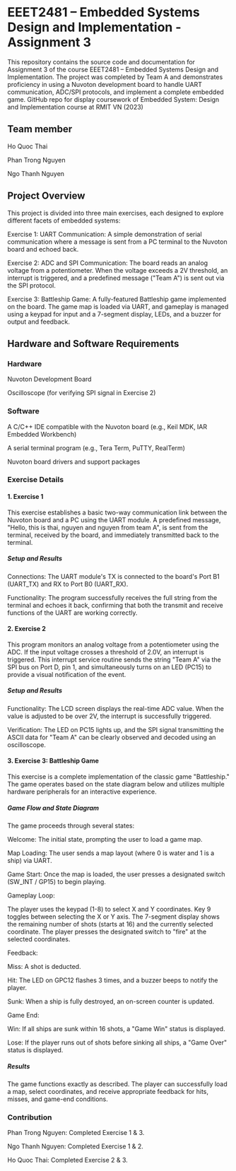 # EEET2481 – Embedded Systems Design and Implementation - Assignment 3
This repository contains the source code and documentation for Assignment 3 of the course EEET2481 – Embedded Systems Design and Implementation. The project was completed by Team A and demonstrates proficiency in using a Nuvoton development board to handle UART communication, ADC/SPI protocols, and implement a complete embedded game.
GitHub repo for display coursework of Embedded System: Design and Implementation course at RMIT VN (2023)

## Team member
Ho Quoc Thai

Phan Trong Nguyen

Ngo Thanh Nguyen

## Project Overview

This project is divided into three main exercises, each designed to explore different facets of embedded systems:

Exercise 1: UART Communication: A simple demonstration of serial communication where a message is sent from a PC terminal to the Nuvoton board and echoed back.

Exercise 2: ADC and SPI Communication: The board reads an analog voltage from a potentiometer. When the voltage exceeds a 2V threshold, an interrupt is triggered, and a predefined message ("Team A") is sent out via the SPI protocol.

Exercise 3: Battleship Game: A fully-featured Battleship game implemented on the board. The game map is loaded via UART, and gameplay is managed using a keypad for input and a 7-segment display, LEDs, and a buzzer for output and feedback.

## Hardware and Software Requirements

### Hardware

Nuvoton Development Board

Oscilloscope (for verifying SPI signal in Exercise 2)

### Software

A C/C++ IDE compatible with the Nuvoton board (e.g., Keil MDK, IAR Embedded Workbench)

A serial terminal program (e.g., Tera Term, PuTTY, RealTerm)

Nuvoton board drivers and support packages

### Exercise Details

#### 1. Exercise 1

This exercise establishes a basic two-way communication link between the Nuvoton board and a PC using the UART module. A predefined message, "Hello, this is thai, nguyen and nguyen from team A", is sent from the terminal, received by the board, and immediately transmitted back to the terminal.

##### Setup and Results

Connections: The UART module's TX is connected to the board's Port B1 (UART_TX) and RX to Port B0 (UART_RX).

Functionality: The program successfully receives the full string from the terminal and echoes it back, confirming that both the transmit and receive functions of the UART are working correctly.

#### 2. Exercise 2

This program monitors an analog voltage from a potentiometer using the ADC. If the input voltage crosses a threshold of 2.0V, an interrupt is triggered. This interrupt service routine sends the string "Team A" via the SPI bus on Port D, pin 1, and simultaneously turns on an LED (PC15) to provide a visual notification of the event.

##### Setup and Results

Functionality: The LCD screen displays the real-time ADC value. When the value is adjusted to be over 2V, the interrupt is successfully triggered.

Verification: The LED on PC15 lights up, and the SPI signal transmitting the ASCII data for "Team A" can be clearly observed and decoded using an oscilloscope.

#### 3. Exercise 3: Battleship Game

This exercise is a complete implementation of the classic game "Battleship." The game operates based on the state diagram below and utilizes multiple hardware peripherals for an interactive experience.

##### Game Flow and State Diagram

The game proceeds through several states:

Welcome: The initial state, prompting the user to load a game map.

Map Loading: The user sends a map layout (where 0 is water and 1 is a ship) via UART.

Game Start: Once the map is loaded, the user presses a designated switch (SW_INT / GP15) to begin playing.

Gameplay Loop:

The player uses the keypad (1-8) to select X and Y coordinates. Key 9 toggles between selecting the X or Y axis.
The 7-segment display shows the remaining number of shots (starts at 16) and the currently selected coordinate.
The player presses the designated switch to "fire" at the selected coordinates.

Feedback:

Miss: A shot is deducted.

Hit: The LED on GPC12 flashes 3 times, and a buzzer beeps to notify the player.

Sunk: When a ship is fully destroyed, an on-screen counter is updated.

Game End:

Win: If all ships are sunk within 16 shots, a "Game Win" status is displayed.

Lose: If the player runs out of shots before sinking all ships, a "Game Over" status is displayed.

##### Results

The game functions exactly as described. The player can successfully load a map, select coordinates, and receive appropriate feedback for hits, misses, and game-end conditions.

### Contribution

Phan Trong Nguyen:	Completed Exercise 1 & 3.

Ngo Thanh Nguyen:	Completed Exercise 1 & 2.

Ho Quoc Thai:	    Completed Exercise 2 & 3.




